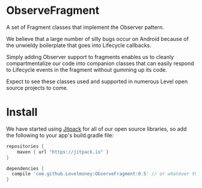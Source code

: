 # ObserveFragment
A set of Fragment classes that implement the Observer pattern.

We believe that a large number of silly bugs occur on Android because of the unwieldy boilerplate that goes into Lifecycle callbacks. 

Simply adding Observer support to fragments enables us to cleanly compartmentalize our code into companion classes that can easily respond to Lifecycle events in the fragment without gumming up its code.

Expect to see these classes used and supported in numerous Level open source projects to come.

# Install
We have started using [Jitpack](http://jitpack.io) for all of our open source libraries, so add the following to your app's build.gradle file:

```groovy
repositories {
    maven { url "https://jitpack.io" }
}

dependencies {
  compile 'com.github.Levelmoney:ObserveFragment:0.5' // or whatever the latest version is.
}
```
